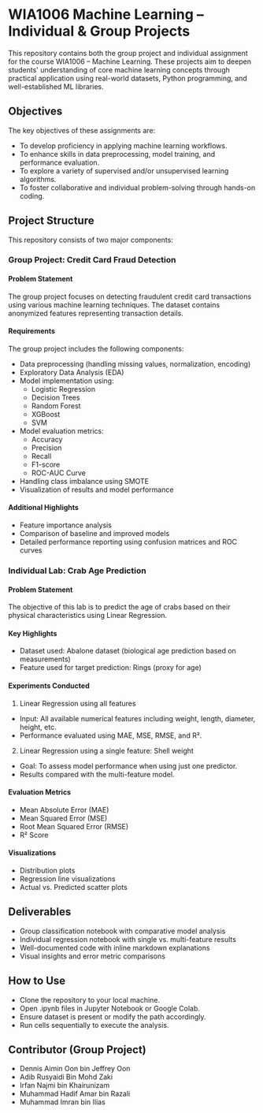# WIA1006 Machine Learning – Individual & Group Projects
This repository contains both the group project and individual assignment for the course WIA1006 – Machine Learning. These projects aim to deepen students' understanding of core machine learning concepts through practical application using real-world datasets, Python programming, and well-established ML libraries.

## Objectives
The key objectives of these assignments are:
- To develop proficiency in applying machine learning workflows.
- To enhance skills in data preprocessing, model training, and performance evaluation.
- To explore a variety of supervised and/or unsupervised learning algorithms.
- To foster collaborative and individual problem-solving through hands-on coding.

## Project Structure
This repository consists of two major components:
### Group Project: Credit Card Fraud Detection
#### Problem Statement
The group project focuses on detecting fraudulent credit card transactions using various machine learning techniques. The dataset contains anonymized features representing transaction details.
#### Requirements
The group project includes the following components:
- Data preprocessing (handling missing values, normalization, encoding)
- Exploratory Data Analysis (EDA)
- Model implementation using:
  - Logistic Regression
  - Decision Trees
  - Random Forest
  - XGBoost
  - SVM
- Model evaluation metrics:
  - Accuracy
  - Precision
  - Recall
  - F1-score
  - ROC-AUC Curve
- Handling class imbalance using SMOTE
- Visualization of results and model performance
#### Additional Highlights
- Feature importance analysis
- Comparison of baseline and improved models
- Detailed performance reporting using confusion matrices and ROC curves

### Individual Lab: Crab Age Prediction
#### Problem Statement
The objective of this lab is to predict the age of crabs based on their physical characteristics using Linear Regression.
#### Key Highlights
- Dataset used: Abalone dataset (biological age prediction based on measurements)
- Feature used for target prediction: Rings (proxy for age)
#### Experiments Conducted
1. Linear Regression using all features
- Input: All available numerical features including weight, length, diameter, height, etc.
- Performance evaluated using MAE, MSE, RMSE, and R².
2. Linear Regression using a single feature: Shell weight
- Goal: To assess model performance when using just one predictor.
- Results compared with the multi-feature model.
#### Evaluation Metrics
- Mean Absolute Error (MAE)
- Mean Squared Error (MSE)
- Root Mean Squared Error (RMSE)
- R² Score
#### Visualizations
- Distribution plots
- Regression line visualizations
- Actual vs. Predicted scatter plots
  
## Deliverables
- Group classification notebook with comparative model analysis
- Individual regression notebook with single vs. multi-feature results
- Well-documented code with inline markdown explanations
- Visual insights and error metric comparisons

## How to Use
- Clone the repository to your local machine.
- Open .ipynb files in Jupyter Notebook or Google Colab.
- Ensure dataset is present or modify the path accordingly.
- Run cells sequentially to execute the analysis.

## Contributor (Group Project)
- Dennis Aimin Oon bin Jeffrey Oon
- Adib Rusyaidi Bin Mohd Zaki
- Irfan Najmi bin Khairunizam
- Muhammad Hadif Amar bin Razali
- Muhammad Imran bin Ilias
